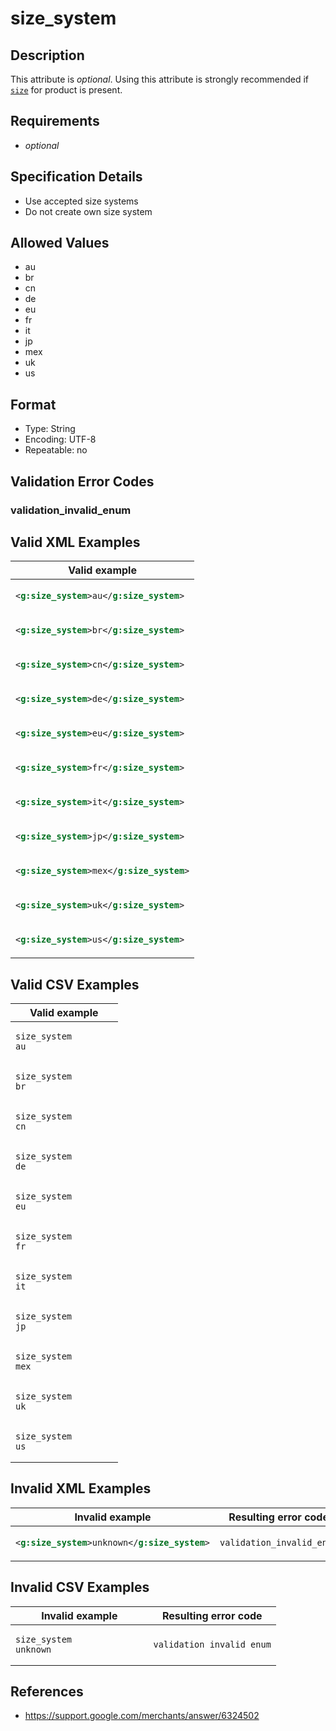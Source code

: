 # size_system

## Description

This attribute is *optional*.
Using this attribute is strongly recommended if [`size`](size.md) for product is present.

## Requirements

* *optional*


## Specification Details

- Use accepted size systems
- Do not create own size system

## Allowed Values
- au
- br
- cn
- de
- eu
- fr
- it
- jp
- mex
- uk
- us

## Format

- Type: String
- Encoding: UTF-8
- Repeatable: no


## Validation Error Codes

### validation_invalid_enum

## Valid XML Examples

<table>
<thead>
<tr><th>Valid example                     </th></tr>
</thead>
<tbody>
<tr><td>

```xml
<g:size_system>au</g:size_system> 
```

</td></tr>
<tr><td>

```xml
<g:size_system>br</g:size_system> 
```

</td></tr>
<tr><td>

```xml
<g:size_system>cn</g:size_system> 
```

</td></tr>
<tr><td>

```xml
<g:size_system>de</g:size_system> 
```

</td></tr>
<tr><td>

```xml
<g:size_system>eu</g:size_system> 
```

</td></tr>
<tr><td>

```xml
<g:size_system>fr</g:size_system> 
```

</td></tr>
<tr><td>

```xml
<g:size_system>it</g:size_system> 
```

</td></tr>
<tr><td>

```xml
<g:size_system>jp</g:size_system> 
```

</td></tr>
<tr><td>

```xml
<g:size_system>mex</g:size_system>
```

</td></tr>
<tr><td>

```xml
<g:size_system>uk</g:size_system> 
```

</td></tr>
<tr><td>

```xml
<g:size_system>us</g:size_system> 
```

</td></tr>
</tbody>
</table>

## Valid CSV Examples

<table>
<thead>
<tr><th>Valid example  </th></tr>
</thead>
<tbody>
<tr><td>

```csv
size_system
au                
```

</td></tr>
<tr><td>

```csv
size_system
br                
```

</td></tr>
<tr><td>

```csv
size_system
cn                
```

</td></tr>
<tr><td>

```csv
size_system
de                
```

</td></tr>
<tr><td>

```csv
size_system
eu                
```

</td></tr>
<tr><td>

```csv
size_system
fr                
```

</td></tr>
<tr><td>

```csv
size_system
it                
```

</td></tr>
<tr><td>

```csv
size_system
jp                
```

</td></tr>
<tr><td>

```csv
size_system
mex                
```

</td></tr>
<tr><td>

```csv
size_system
uk                
```

</td></tr>
<tr><td>

```csv
size_system
us                
```

</td></tr>
</tbody>
</table>

## Invalid XML Examples

<table>
<thead>
<tr><th>Invalid example                       </th><th>Resulting error code   </th></tr>
</thead>
<tbody>
<tr><td>

```xml
<g:size_system>unknown</g:size_system>
```

</td><td>

```xml
validation_invalid_enum
```

</td></tr>
</tbody>
</table>

## Invalid CSV Examples

<table>
<thead>
<tr><th>Invalid example  </th><th>Resulting error code   </th></tr>
</thead>
<tbody>
<tr><td>

```csv
size_system
unknown                  
```

</td><td>

```csv
validation_invalid_enum
```

</td></tr>
</tbody>
</table>

## References
* https://support.google.com/merchants/answer/6324502
